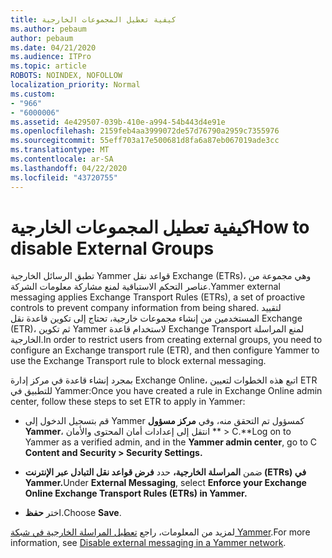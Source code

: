 ```yaml
---
title: كيفية تعطيل المجموعات الخارجية
ms.author: pebaum
author: pebaum
ms.date: 04/21/2020
ms.audience: ITPro
ms.topic: article
ROBOTS: NOINDEX, NOFOLLOW
localization_priority: Normal
ms.custom:
- "966"
- "6000006"
ms.assetid: 4e429507-039b-410e-a994-54b443d4e91e
ms.openlocfilehash: 2159feb4aa3999072de57d76790a2959c7355976
ms.sourcegitcommit: 55eff703a17e500681d8fa6a87eb067019ade3cc
ms.translationtype: MT
ms.contentlocale: ar-SA
ms.lasthandoff: 04/22/2020
ms.locfileid: "43720755"
---
```

# <a name="how-to-disable-external-groups"></a><span data-ttu-id="bdcb3-102">كيفية تعطيل المجموعات الخارجية</span><span class="sxs-lookup"><span data-stu-id="bdcb3-102">How to disable External Groups</span></span>

<span data-ttu-id="bdcb3-103">تطبق الرسائل الخارجية Yammer قواعد نقل Exchange (ETRs)، وهي مجموعة من عناصر التحكم الاستباقية لمنع مشاركة معلومات الشركة.</span><span class="sxs-lookup"><span data-stu-id="bdcb3-103">Yammer external messaging applies Exchange Transport Rules (ETRs), a set of proactive controls to prevent company information from being shared.</span></span> <span data-ttu-id="bdcb3-104">لتقييد المستخدمين من إنشاء مجموعات خارجية، تحتاج إلى تكوين قاعدة نقل Exchange (ETR)، ثم تكوين Yammer لاستخدام قاعدة Exchange Transport لمنع المراسلة الخارجية.</span><span class="sxs-lookup"><span data-stu-id="bdcb3-104">In order to restrict users from creating external groups, you need to configure an Exchange transport rule (ETR), and then configure Yammer to use the Exchange Transport rule to block external messaging.</span></span>
  
<span data-ttu-id="bdcb3-105">بمجرد إنشاء قاعدة في مركز إدارة Exchange Online، اتبع هذه الخطوات لتعيين ETR للتطبيق في Yammer:</span><span class="sxs-lookup"><span data-stu-id="bdcb3-105">Once you have created a rule in Exchange Online admin center, follow these steps to set ETR to apply in Yammer:</span></span>
  
- <span data-ttu-id="bdcb3-106">قم بتسجيل الدخول إلى Yammer كمسؤول تم التحقق منه، وفي **مركز مسؤول Yammer**، انتقل إلى إعدادات أمان المحتوى والأمان \*\* \> C.\*\*</span><span class="sxs-lookup"><span data-stu-id="bdcb3-106">Log on to Yammer as a verified admin, and in the **Yammer admin center**, go to C **Content and Security \> Security Settings.**</span></span>

- <span data-ttu-id="bdcb3-107">ضمن **المراسلة الخارجية،** حدد **فرض قواعد نقل التبادل عبر الإنترنت (ETRs) في Yammer.**</span><span class="sxs-lookup"><span data-stu-id="bdcb3-107">Under **External Messaging**, select **Enforce your Exchange Online Exchange Transport Rules (ETRs) in Yammer.**</span></span>

- <span data-ttu-id="bdcb3-108">اختر **حفظ**.</span><span class="sxs-lookup"><span data-stu-id="bdcb3-108">Choose **Save**.</span></span>

<span data-ttu-id="bdcb3-109">لمزيد من المعلومات، راجع [تعطيل المراسلة الخارجية في شبكة Yammer](https://docs.microsoft.com/yammer/work-with-external-users/disable-external-messaging).</span><span class="sxs-lookup"><span data-stu-id="bdcb3-109">For more information, see [Disable external messaging in a Yammer network](https://docs.microsoft.com/yammer/work-with-external-users/disable-external-messaging).</span></span>
  